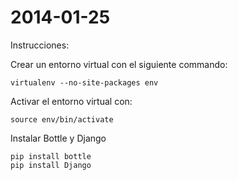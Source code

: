 2014-01-25
==========

Instrucciones:

Crear un entorno virtual con el siguiente commando:

    virtualenv --no-site-packages env

Activar el entorno virtual con:

    source env/bin/activate

Instalar Bottle y Django

    pip install bottle
    pip install Django
